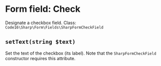 # Form field: Check

Designate a checkbox field.
Class: `Code16\Sharp\Form\Fields\SharpFormCheckField`


## `setText(string $text)`

Set the text of the checkbox (its label). Note that the `SharpFormCheckField` constructor requires this attribute.